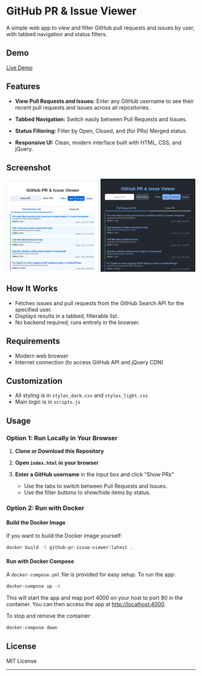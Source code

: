# GitHub PR & Issue Viewer

A simple web app to view and filter GitHub pull requests and issues by user, with tabbed navigation and status filters.

## Demo

[Live Demo](https://parkour86.github.io/github-pr-issue-viewer/)

## Features

- **View Pull Requests and Issues:**
  Enter any GitHub username to see their recent pull requests and issues across all repositories.

- **Tabbed Navigation:**
  Switch easily between Pull Requests and Issues.

- **Status Filtering:**
  Filter by Open, Closed, and (for PRs) Merged status.

- **Responsive UI:**
  Clean, modern interface built with HTML, CSS, and jQuery.

## Screenshot

<img src="public/Screenshot_light.png" alt="Example" width="49%"> <img src="public/Screenshot_dark.png" alt="Example" width="50%">

## How It Works

- Fetches issues and pull requests from the GitHub Search API for the specified user.
- Displays results in a tabbed, filterable list.
- No backend required; runs entirely in the browser.

## Requirements

- Modern web browser
- Internet connection (to access GitHub API and jQuery CDN)

## Customization

- All styling is in `styles_dark.css` and `styles_light.css`
- Main logic is in `scripts.js`

## Usage

### Option 1: Run Locally in Your Browser

1. **Clone or Download this Repository**

2. **Open `index.html` in your browser**

3. **Enter a GitHub username** in the input box and click "Show PRs"
   - Use the tabs to switch between Pull Requests and Issues.
   - Use the filter buttons to show/hide items by status.

### Option 2: Run with Docker

#### Build the Docker Image

If you want to build the Docker image yourself:

```sh
docker build -t github-pr-issue-viewer:latest .
```

#### Run with Docker Compose

A `docker-compose.yml` file is provided for easy setup. To run the app:

```sh
docker-compose up -d
```

This will start the app and map port 4000 on your host to port 80 in the container. You can then access the app at [http://localhost:4000](http://localhost:4000).

To stop and remove the container:

```sh
docker-compose down
```

## License

MIT License

---
